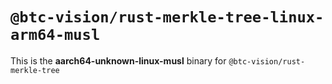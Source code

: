 # `@btc-vision/rust-merkle-tree-linux-arm64-musl`

This is the **aarch64-unknown-linux-musl** binary for `@btc-vision/rust-merkle-tree`
